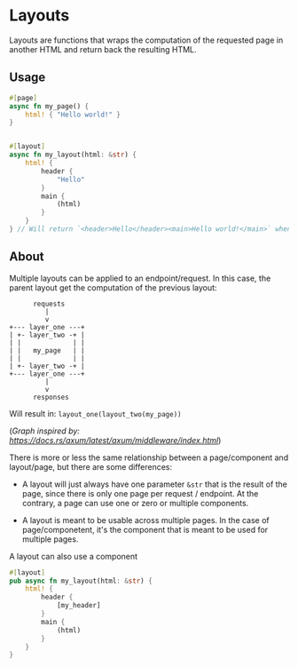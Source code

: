 # Layouts

Layouts are functions that wraps the computation of the requested page in another HTML and return back the resulting HTML.

## Usage

```rs
#[page]
async fn my_page() {
    html! { "Hello world!" }
}


#[layout]
async fn my_layout(html: &str) {
    html! {
        header {
            "Hello"
        }
        main {
            (html)
        }
    }
} // Will return `<header>Hello</header><main>Hello world!</main>` when applied to my_page
```

## About

Multiple layouts can be applied to an endpoint/request. In this case, the parent layout get the computation of the previous layout:

```
      requests
         |
         v
+--- layer_one ---+
| +- layer_two -+ |
| |             | |
| |   my_page   | |
| |             | |
| +- layer_two -+ |
+--- layer_one ---+
         |
         v
      responses
```

Will result in: `layout_one(layout_two(my_page))`

(_Graph inspired by: <https://docs.rs/axum/latest/axum/middleware/index.html>_)

There is more or less the same relationship between a page/component and layout/page, but there are some differences:

- A layout will just always have one parameter `&str` that is the result of the page, since there is only one page per request / endpoint. At the contrary, a page can use one or zero or multiple components.

- A layout is meant to be usable across multiple pages. In the case of page/componetent, it's the component that is meant to be used for multiple pages.



<div class="note">

A layout can also use a component

</div>

```rs
#[layout]
pub async fn my_layout(html: &str) {
    html! {
        header {
            [my_header]
        }
        main {
            (html)
        }
    }
}
```
